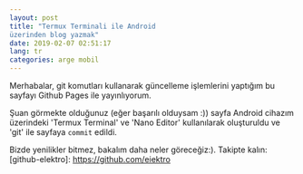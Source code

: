 ```yaml
---
layout: post
title: "Termux Terminali ile Android 
üzerinden blog yazmak"
date: 2019-02-07 02:51:17
lang: tr
categories: arge mobil
---
```

Merhabalar, git komutları kullanarak 
güncelleme işlemlerini yaptığım bu 
sayfayı Github Pages ile yayınlıyorum. 

Şuan görmekte olduğunuz (eğer başarılı 
olduysam :)) sayfa Android cihazım 
üzerindeki 'Termux Terminal' ve 'Nano 
Editor' kullanılarak oluşturuldu ve 
'git' ile sayfaya `commit` edildi. 

Bizde yenilikler bitmez, bakalım daha 
neler göreceğiz:). Takipte kalın: 
[github-elektro]: 
https://github.com/eiektro
